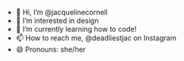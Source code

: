 - 👋 Hi, I’m @jacquelinecornell
- 👀 I’m interested in design
- 🌱 I’m currently learning how to code!
- 📫 How to reach me, @deadliestjac on Instagram
- 😄 Pronouns: she/her

<!---
jacquelinecornell/jacquelinecornell is a ✨ special ✨ repository because its `README.md` (this file) appears on your GitHub profile.
You can click the Preview link to take a look at your changes.
--->
